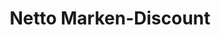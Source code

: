 ---
title: "Netto Marken-Discount"
url: /augsburg/netto-marken-discount-donauwoerther-strasse/
shop: Supermarkt
---
